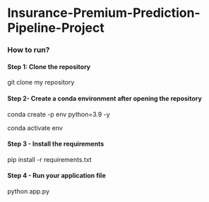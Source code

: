 # Insurance-Premium-Prediction-Pipeline-Project

### How to run?

#### Step 1: Clone the repository
git clone my repository 

#### Step 2- Create a conda environment after opening the repository
conda create -p env python=3.9 -y

conda activate env

#### Step 3 - Install the requirements
pip install -r requirements.txt

#### Step 4 - Run your application file
python app.py
